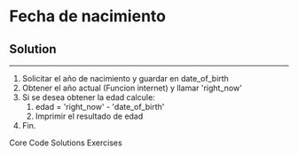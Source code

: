 # Fecha de nacimiento
## Solution 
---

1. Solicitar el año de nacimiento y guardar en date_of_birth
2. Obtener el año actual (Funcion internet) y llamar  'right_now'
3. Si se desea obtener la edad calcule:
    1. edad = 'right_now' - 'date_of_birth'
    2. Imprimir el resultado de edad
4. Fin.

Core Code Solutions Exercises
